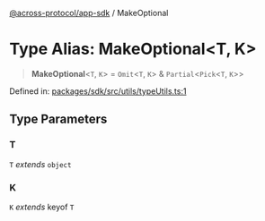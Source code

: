 [@across-protocol/app-sdk](../README.md) / MakeOptional

# Type Alias: MakeOptional\<T, K\>

> **MakeOptional**\<`T`, `K`\> = `Omit`\<`T`, `K`\> & `Partial`\<`Pick`\<`T`, `K`\>\>

Defined in: [packages/sdk/src/utils/typeUtils.ts:1](https://github.com/across-protocol/toolkit/blob/6b29eb5487c0ac0b498f1f420b1793303bd8b70a/packages/sdk/src/utils/typeUtils.ts#L1)

## Type Parameters

### T

`T` *extends* `object`

### K

`K` *extends* keyof `T`
